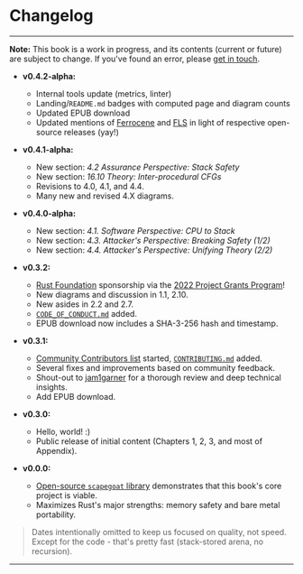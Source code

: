 # Changelog
---

**Note:** This book is a work in progress, and its contents (current or future) are subject to change.
If you've found an error, please [get in touch](./engage.md#submit-feedback-questions-issues-or-prs).

* **v0.4.2-alpha:**
    * Internal tools update (metrics, linter)
    * Landing/`README.md` badges with computed page and diagram counts
    * Updated EPUB download
    * Updated mentions of [Ferrocene](https://github.com/ferrocene/ferrocene) and [FLS](https://spec.ferrocene.dev/) in light of respective open-source releases (yay!)

* **v0.4.1-alpha:**
    * New section: *4.2 Assurance Perspective: Stack Safety*
    * New section: *16.10 Theory: Inter-procedural CFGs*
    * Revisions to 4.0, 4.1, and 4.4.
    * Many new and revised 4.X diagrams.

* **v0.4.0-alpha:**
    * New section: *4.1. Software Perspective: CPU to Stack*
    * New section: *4.3. Attacker's Perspective: Breaking Safety (1/2)*
    * New section: *4.4. Attacker's Perspective: Unifying Theory (2/2)*

* **v0.3.2:**
    * [Rust Foundation](https://foundation.rust-lang.org/) sponsorship via the [2022 Project Grants Program](https://foundation.rust-lang.org/news/2022-06-14-community-grants-program-awards-announcement/)!
    * New diagrams and discussion in 1.1, 2.10.
    * New asides in 2.2 and 2.7.
    * [`CODE_OF_CONDUCT.md`](https://github.com/tnballo/high-assurance-rust/blob/main/CODE_OF_CONDUCT.md) added.
    * EPUB download now includes a SHA-3-256 hash and timestamp.

* **v0.3.1:**
    * [Community Contributors list](./chp1/about_the_team.md#community-contributors) started, [`CONTRIBUTING.md`](https://github.com/tnballo/high-assurance-rust/blob/main/CONTRIBUTING.md) added.
    * Several fixes and improvements based on community feedback.
    * Shout-out to [jam1garner](https://www.jam1.re/) for a thorough review and deep technical insights.
    * Add EPUB download.

* **v0.3.0:**
    * Hello, world! :)
    * Public release of initial content (Chapters 1, 2, 3, and most of Appendix).

* **v0.0.0:**
    * [Open-source `scapegoat` library](https://github.com/tnballo/scapegoat) demonstrates that this book's core project is viable.
    * Maximizes Rust's major strengths: memory safety and bare metal portability.

> Dates intentionally omitted to keep us focused on quality, not speed. Except for the code - that's pretty fast (stack-stored arena, no recursion).

---